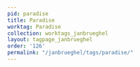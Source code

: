 ```yaml
---
pid: paradise
title: Paradise
worktag: Paradise
collection: worktags_janbrueghel
layout: tagpage_janbrueghel
order: '126'
permalink: "/janbrueghel/tags/paradise/"
---
```

